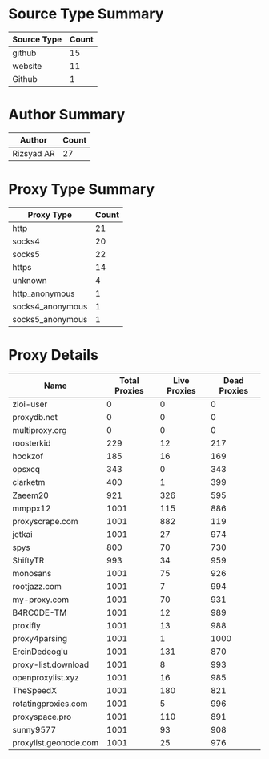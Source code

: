 # Source Type Summary

| Source Type | Count |
|-------------|-------|
| github | 15 |
| website | 11 |
| Github | 1 |


# Author Summary

| Author | Count |
|--------|-------|
| Rizsyad AR | 27 |


# Proxy Type Summary

| Proxy Type | Count |
|------------|-------|
| http | 21 |
| socks4 | 20 |
| socks5 | 22 |
| https | 14 |
| unknown | 4 |
| http_anonymous | 1 |
| socks4_anonymous | 1 |
| socks5_anonymous | 1 |


# Proxy Details

| Name | Total Proxies | Live Proxies | Dead Proxies |
|------|---------------|--------------|---------------|
| zloi-user | 0 | 0 | 0 |
| proxydb.net | 0 | 0 | 0 |
| multiproxy.org | 0 | 0 | 0 |
| roosterkid | 229 | 12 | 217 |
| hookzof | 185 | 16 | 169 |
| opsxcq | 343 | 0 | 343 |
| clarketm | 400 | 1 | 399 |
| Zaeem20 | 921 | 326 | 595 |
| mmppx12 | 1001 | 115 | 886 |
| proxyscrape.com | 1001 | 882 | 119 |
| jetkai | 1001 | 27 | 974 |
| spys | 800 | 70 | 730 |
| ShiftyTR | 993 | 34 | 959 |
| monosans | 1001 | 75 | 926 |
| rootjazz.com | 1001 | 7 | 994 |
| my-proxy.com | 1001 | 70 | 931 |
| B4RC0DE-TM | 1001 | 12 | 989 |
| proxifly | 1001 | 13 | 988 |
| proxy4parsing | 1001 | 1 | 1000 |
| ErcinDedeoglu | 1001 | 131 | 870 |
| proxy-list.download | 1001 | 8 | 993 |
| openproxylist.xyz | 1001 | 16 | 985 |
| TheSpeedX | 1001 | 180 | 821 |
| rotatingproxies.com | 1001 | 5 | 996 |
| proxyspace.pro | 1001 | 110 | 891 |
| sunny9577 | 1001 | 93 | 908 |
| proxylist.geonode.com | 1001 | 25 | 976 |
